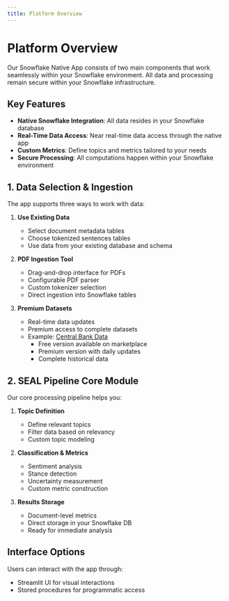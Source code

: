 ```yaml
---
title: Platform Overview
---
```


# Platform Overview

Our Snowflake Native App consists of two main components that work seamlessly within your Snowflake environment. All data and processing remain secure within your Snowflake infrastructure.

## Key Features

- **Native Snowflake Integration**: All data resides in your Snowflake database
- **Real-Time Data Access**: Near real-time data access through the native app
- **Custom Metrics**: Define topics and metrics tailored to your needs
- **Secure Processing**: All computations happen within your Snowflake environment

## 1. Data Selection & Ingestion

The app supports three ways to work with data:

1. **Use Existing Data**
   - Select document metadata tables
   - Choose tokenized sentences tables
   - Use data from your existing database and schema

2. **PDF Ingestion Tool**
   - Drag-and-drop interface for PDFs
   - Configurable PDF parser
   - Custom tokenizer selection
   - Direct ingestion into Snowflake tables

3. **Premium Datasets**
   - Real-time data updates
   - Premium access to complete datasets
   - Example: [Central Bank Data](/platform/central-bank-data)
     - Free version available on marketplace
     - Premium version with daily updates
     - Complete historical data

## 2. SEAL Pipeline Core Module

Our core processing pipeline helps you:

1. **Topic Definition**
   - Define relevant topics
   - Filter data based on relevancy
   - Custom topic modeling

2. **Classification & Metrics**
   - Sentiment analysis
   - Stance detection
   - Uncertainty measurement
   - Custom metric construction

3. **Results Storage**
   - Document-level metrics
   - Direct storage in your Snowflake DB
   - Ready for immediate analysis

## Interface Options

Users can interact with the app through:
- Streamlit UI for visual interactions
- Stored procedures for programmatic access